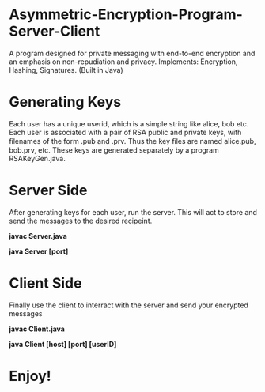 # Asymmetric-Encryption-Program-Server-Client
A program designed for private messaging with end-to-end encryption and an emphasis on non-repudiation and privacy. Implements: Encryption, Hashing, Signatures. (Built in Java) 

# Generating Keys
Each user has a unique userid, which is a simple string like alice, bob etc. Each user is associated with a pair of RSA public and private keys, with ﬁlenames of the form <userid>.pub and <userid>.prv. Thus the key ﬁles are named alice.pub, bob.prv, etc. These keys are generated separately by a program RSAKeyGen.java.

# Server Side
After generating keys for each user, run the server. This will act to store and send the messages to the desired recipeint. 

**javac Server.java**

**java Server [port]**

# Client Side
Finally use the client to interract with the server and send your encrypted messages

**javac Client.java**

**java Client [host] [port] [userID]**

# Enjoy!
